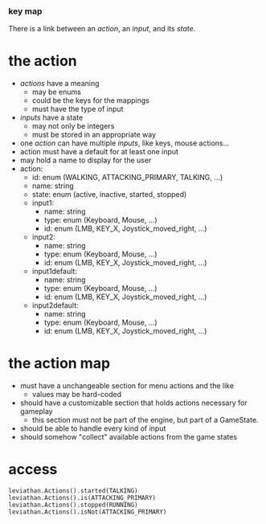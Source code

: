 ### key map

There is a link between an _action_, an _input_, and its _state_.

# the action
- _actions_ have a meaning
  - may be enums
  - could be the keys for the mappings
  - must have the type of input
- _inputs_ have a state
  - may not only be integers
  - must be stored in an appropriate way
- one _action_ can have multiple _inputs_, like keys, mouse actions...
- action must have a default for at least one input
- may hold a name to display for the user
- action:
  - id: enum (WALKING, ATTACKING_PRIMARY, TALKING, ...)
  - name: string
  - state: enum (active, inactive, started, stopped)
  - input1:
    - name: string
    - type: enum (Keyboard, Mouse, ...)
    - id: enum (LMB, KEY_X, Joystick_moved_right, ...)
  - input2:
    - name: string
    - type: enum (Keyboard, Mouse, ...)
    - id: enum (LMB, KEY_X, Joystick_moved_right, ...)
  - input1default:
    - name: string
    - type: enum (Keyboard, Mouse, ...)
    - id: enum (LMB, KEY_X, Joystick_moved_right, ...)
  - input2default:
    - name: string
    - type: enum (Keyboard, Mouse, ...)
    - id: enum (LMB, KEY_X, Joystick_moved_right, ...)



# the action map
- must have a unchangeable section for menu actions and the like
  - values may be hard-coded
- should have a customizable section that holds actions necessary for gameplay
  - this section must not be part of the engine, but part of a GameState.
- should be able to handle every kind of input
- should somehow "collect" available actions from the game states


# access

`leviathan.Actions().started(TALKING)`
`leviathan.Actions().is(ATTACKING_PRIMARY)`
`leviathan.Actions().stopped(RUNNING)`
`leviathan.Actions().isNot(ATTACKING_PRIMARY)`
